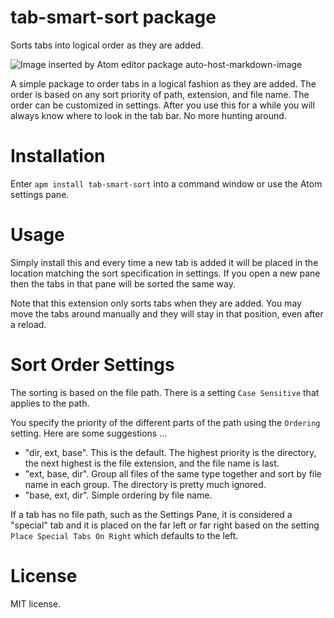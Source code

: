 # tab-smart-sort package

Sorts tabs into logical order as they are added.

![Image inserted by Atom editor package auto-host-markdown-image](http://i.imgur.com/CahO4eD.gif)

A simple package to order tabs in a logical fashion as they are added.  The order is based on any sort priority of path, extension, and file name.  The order can be customized in settings.  After you use this for a while you will always know where to look in the tab bar.  No more hunting around.

# Installation
  
Enter `apm install tab-smart-sort` into a command window or use the Atom settings pane.

# Usage

Simply install this and every time a new tab is added it will be placed in the location matching the sort specification in settings.  If you open a new pane then the tabs in that pane will be sorted the same way.

Note that this extension only sorts tabs when they are added.  You may move the tabs around manually and they will stay in that position, even after a reload.

# Sort Order Settings

The sorting is based on the file path. There is a setting `Case Sensitive` that applies to the path. 

You specify the priority of the different parts of the path using the `Ordering` setting.  Here are some suggestions ...

- "dir, ext, base". This is the default. The highest priority is the directory, the next highest is the file extension, and the file name is last.
- "ext, base, dir". Group all files of the same type together and sort by file name in each group.  The directory is pretty much ignored.
- "base, ext, dir". Simple ordering by file name.

If a tab has no file path, such as the Settings Pane, it is considered a "special" tab and it is placed on the far left or far right based on the setting `Place Special Tabs On Right` which defaults to the left.

# License

MIT license.
